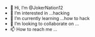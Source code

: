 - 👋 Hi, I’m @JokerNation12
- 👀 I’m interested in ...hacking
- 🌱 I’m currently learning ...how to hack
- 💞️ I’m looking to collaborate on ...
- 📫 How to reach me ...

<!---
JokerNation12/JokerNation12 is a ✨ special ✨ repository because its `README.md` (this file) appears on your GitHub profile.
You can click the Preview link to take a look at your changes.
--->
